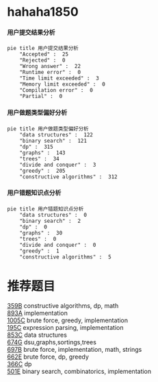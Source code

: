 # hahaha1850

<!-- tabs:start -->



#### **用户提交结果分析**

```mermaid
pie title 用户提交结果分析
    "Accepted" :  25
    "Rejected" :  0
    "Wrong answer" :  22
    "Runtime error" :  0
    "Time limit exceeded" :  3
    "Memory limit exceeded" :  0
    "Compilation error" :  0
    "Partial" :  0
```

#### **用户做题类型偏好分析**

```mermaid
pie title 用户做题类型偏好分析
    "data structures" :  122
    "binary search" :  121
    "dp" :  315
    "graphs" :  143
    "trees" :  34
    "divide and conquer" :  3
    "greedy" :  205
    "constructive algorithms" :  312
```
#### **用户错题知识点分析**

```mermaid
pie title 用户错题知识点分析
    "data structures" :  0
    "binary search" :  2
    "dp" :  0
    "graphs" :  30
    "trees" :  0
    "divide and conquer" :  0
    "greedy" :  1
    "constructive algorithms" :  5
```



<!-- tabs:end -->
# 推荐题目
[359B](https://codeforces.com/contest/359/problem/B)		constructive algorithms,
                        dp,
                        math		  
[893A](https://codeforces.com/contest/893/problem/A)		implementation		  
[1005C](https://codeforces.com/contest/1005/problem/C)		brute force,
                        greedy,
                        implementation		  
[195C](https://codeforces.com/contest/195/problem/C)		expression parsing,
                        implementation		  
[853C](https://codeforces.com/contest/853/problem/C)		data structures		  
[674G](https://codeforces.com/contest/674/problem/G)		dsu,graphs,sortings,trees		  
[697B](https://codeforces.com/contest/697/problem/B)		brute force,
                        implementation,
                        math,
                        strings		  
[662E](https://codeforces.com/contest/662/problem/E)		brute force,
                        dp,
                        greedy		  
[366C](https://codeforces.com/contest/366/problem/C)		dp		  
[501E](https://codeforces.com/contest/501/problem/E)		binary search,
                        combinatorics,
                        implementation		  
